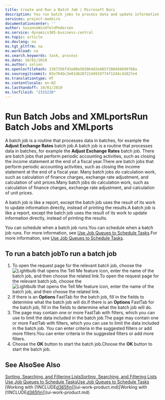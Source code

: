 ```yaml
---
title: Create and Run a Batch Job | Microsoft Docs
description: You run batch jobs to process data and update information, for example, to do periodic accounting activities, or to do calculations.
services: project-madeira
documentationcenter: ''
author: SusanneWindfeldPedersen
ms.service: dynamics365-business-central
ms.topic: article
ms.devlang: na
ms.tgt_pltfrm: na
ms.workload: na
ms.search.keywords: task, process
ms.date: 10/01/2019
ms.author: solsen
ms.openlocfilehash: 2387356fd3e80e5020b4d2e4857280dd4b99788a
ms.sourcegitcommit: 02e704bc3e01d62072144919774f1244c42827e4
ms.translationtype: HT
ms.contentlocale: en-NZ
ms.lasthandoff: 10/01/2019
ms.locfileid: "2315220"
---
```

# <a name="run-batch-jobs-and-xmlports"></a><span data-ttu-id="fdedd-103">Run Batch Jobs and XMLports</span><span class="sxs-lookup"><span data-stu-id="fdedd-103">Run Batch Jobs and XMLports</span></span>
<span data-ttu-id="fdedd-104">A batch job is a routine that processes data in batches, for example the **Adjust Exchange Rates** batch job.</span><span class="sxs-lookup"><span data-stu-id="fdedd-104">A batch job is a routine that processes data in batches, for example the **Adjust Exchange Rates** batch job.</span></span> <span data-ttu-id="fdedd-105">There are batch jobs that perform periodic accounting activities, such as closing the income statement at the end of a fiscal year.</span><span class="sxs-lookup"><span data-stu-id="fdedd-105">There are batch jobs that perform periodic accounting activities, such as closing the income statement at the end of a fiscal year.</span></span> <span data-ttu-id="fdedd-106">Many batch jobs do calculation work, such as calculation of finance charges, exchange rate adjustment, and calculation of unit prices.</span><span class="sxs-lookup"><span data-stu-id="fdedd-106">Many batch jobs do calculation work, such as calculation of finance charges, exchange rate adjustment, and calculation of unit prices.</span></span>

<span data-ttu-id="fdedd-107">A batch job is like a report, except the batch job uses the result of its work to update information directly, instead of printing the results.</span><span class="sxs-lookup"><span data-stu-id="fdedd-107">A batch job is like a report, except the batch job uses the result of its work to update information directly, instead of printing the results.</span></span>

<span data-ttu-id="fdedd-108">You can schedule when a batch job runs.</span><span class="sxs-lookup"><span data-stu-id="fdedd-108">You can schedule when a batch job runs.</span></span> <span data-ttu-id="fdedd-109">For more information, see [Use Job Queues to Schedule Tasks](admin-job-queues-schedule-tasks.md).</span><span class="sxs-lookup"><span data-stu-id="fdedd-109">For more information, see [Use Job Queues to Schedule Tasks](admin-job-queues-schedule-tasks.md).</span></span>

## <a name="to-run-a-batch-job"></a><span data-ttu-id="fdedd-110">To run a batch job</span><span class="sxs-lookup"><span data-stu-id="fdedd-110">To run a batch job</span></span>
1. <span data-ttu-id="fdedd-111">To open the request page for the relevant batch job, choose the ![Lightbulb that opens the Tell Me feature](media/ui-search/search_small.png "Tell me what you want to do") icon, enter the name of the batch job, and then choose the related link.</span><span class="sxs-lookup"><span data-stu-id="fdedd-111">To open the request page for the relevant batch job, choose the ![Lightbulb that opens the Tell Me feature](media/ui-search/search_small.png "Tell me what you want to do") icon, enter the name of the batch job, and then choose the related link.</span></span>
2. <span data-ttu-id="fdedd-112">If there is an **Options** FastTab for the batch job, fill in the fields to determine what the batch job will do.</span><span class="sxs-lookup"><span data-stu-id="fdedd-112">If there is an **Options** FastTab for the batch job, fill in the fields to determine what the batch job will do.</span></span>
3. <span data-ttu-id="fdedd-113">The page may contain one or more FastTab with filters, which you can use to limit the data included in the batch job.</span><span class="sxs-lookup"><span data-stu-id="fdedd-113">The page may contain one or more FastTab with filters, which you can use to limit the data included in the batch job.</span></span> <span data-ttu-id="fdedd-114">You can enter criteria in the suggested filters or add more filters.</span><span class="sxs-lookup"><span data-stu-id="fdedd-114">You can enter criteria in the suggested filters or add more filters.</span></span>
4. <span data-ttu-id="fdedd-115">Choose the **OK** button to start the batch job.</span><span class="sxs-lookup"><span data-stu-id="fdedd-115">Choose the **OK** button to start the batch job.</span></span>

## <a name="see-also"></a><span data-ttu-id="fdedd-116">See Also</span><span class="sxs-lookup"><span data-stu-id="fdedd-116">See Also</span></span>
[<span data-ttu-id="fdedd-117">Sorting, Searching, and Filtering Lists</span><span class="sxs-lookup"><span data-stu-id="fdedd-117">Sorting, Searching, and Filtering Lists</span></span>](ui-enter-criteria-filters.md)  
[<span data-ttu-id="fdedd-118">Use Job Queues to Schedule Tasks</span><span class="sxs-lookup"><span data-stu-id="fdedd-118">Use Job Queues to Schedule Tasks</span></span>](admin-job-queues-schedule-tasks.md)  
<span data-ttu-id="fdedd-119">[Working with [!INCLUDE[d365fin](includes/d365fin_md.md)]](ui-work-product.md)</span><span class="sxs-lookup"><span data-stu-id="fdedd-119">[Working with [!INCLUDE[d365fin](includes/d365fin_md.md)]](ui-work-product.md)</span></span>
